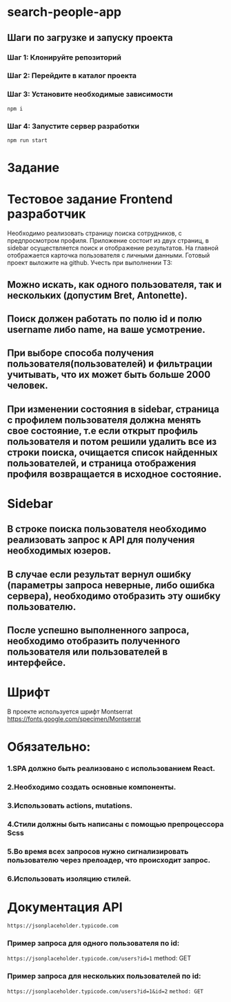 # search-people-app

## Шаги по загрузке и запуску проекта

### Шаг 1: Клонируйте репозиторий

### Шаг 2: Перейдите в каталог проекта

### Шаг 3: Установите необходимые зависимости

`npm i`

### Шаг 4: Запустите сервер разработки

`npm run start`

# Задание
# Тестовое задание Frontend разработчик
Необходимо реализовать страницу поиска сотрудников, с предпросмотром профиля.
Приложение состоит из двух страниц, в sidebar осуществляется поиск и отображение результатов.
На главной отображается карточка пользователя с личными данными.
Готовый проект выложите на github.
Учесть при выполнении ТЗ:
## Можно искать, как одного пользователя, так и нескольких (допустим Bret, 	Antonette).
## Поиск должен работать по полю id и полю username либо name, на ваше усмотрение.
## При выборе способа получения пользователя(пользователей) и фильтрации учитывать, что их может быть больше 2000 человек.
## При изменении состояния в sidebar, страница с профилем пользователя должна менять свое состояние, т.е если открыт профиль пользователя и потом решили удалить все из строки поиска, очищается список найденных пользователей, и страница отображения профиля возвращается в исходное состояние.
# Sidebar                                                                                                                                                            
## В строке поиска пользователя необходимо реализовать запрос к API для получения необходимых юзеров.
## В случае если результат вернул ошибку (параметры запроса неверные, либо ошибка сервера), необходимо отобразить эту ошибку пользователю.
## После успешно выполненного запроса, необходимо отобразить полученного пользователя или пользователей в интерфейсе.

# Шрифт
В проекте используется шрифт Montserrat https://fonts.google.com/specimen/Montserrat

 # Обязательно:
### 1.SPA должно быть реализовано с использованием React.
### 2.Необходимо создать основные компоненты.
### 3.Использовать actions, mutations. 
### 4.Стили должны быть написаны с помощью препроцессора Scss
### 5.Во время всех запросов нужно сигнализировать пользователю через прелоадер, что происходит запрос.
### 6.Использовать изоляцию стилей.

# Документация API
`https://jsonplaceholder.typicode.com`
### Пример запроса для одного пользователя по id:
 `https://jsonplaceholder.typicode.com/users?id=1`
 method: GET
### Пример запроса для нескольких пользователей по id:
 `https://jsonplaceholder.typicode.com/users?id=1&id=2`
 `method: GET`
